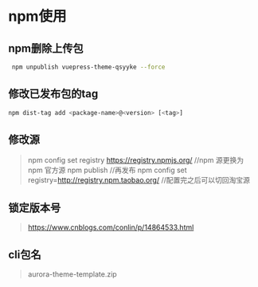 # npm使用

## npm删除上传包

```sh
 npm unpublish vuepress-theme-qsyyke --force
```





## 修改已发布包的tag

```sh
npm dist-tag add <package-name>@<version> [<tag>]
```







## 修改源

> npm config set registry https://registry.npmjs.org/    //npm 源更换为 npm 官方源
> npm publish    //再发布
> npm config set registry=http://registry.npm.taobao.org/    //配置完之后可以切回淘宝源



## 锁定版本号

> https://www.cnblogs.com/conlin/p/14864533.html



## cli包名

> aurora-theme-template.zip









